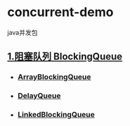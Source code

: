 # concurrent-demo
java并发包

## [1.阻塞队列 BlockingQueue](https://github.com/yangzhenlong/concurrent-demo/blob/master/1.BlockingQueue.md)
- ### [ArrayBlockingQueue](https://github.com/yangzhenlong/concurrent-demo/blob/master/1.1.ArrayBlockingQueue.md)
- ### [DelayQueue](https://github.com/yangzhenlong/concurrent-demo/blob/master/1.2.DelayQueue.md)
- ### [LinkedBlockingQueue](https://github.com/yangzhenlong/concurrent-demo/blob/master/1.3.LinkedBlockingQueue.md)